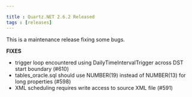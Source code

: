 ```yaml
---

title : Quartz.NET 2.6.2 Released
tags : [releases]
---
```


This is a maintenance release fixing some bugs.

__FIXES__

* trigger loop encountered using DailyTimeIntervalTrigger across DST start boundary (#610)
* tables_oracle.sql should use NUMBER(19) instead of NUMBER(13) for long properties (#598)
* XML scheduling requires write access to source XML file (#591)

<Download />

